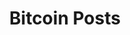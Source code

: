 ---
title: Bitcoin Posts
permalink: /bitcoin/
description: Bitcoin Posts
category_name: bitcoin
layout: category
---